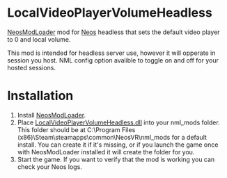 # LocalVideoPlayerVolumeHeadless
[NeosModLoader](https://github.com/zkxs/NeosModLoader) mod for [Neos](https://neos.com/) headless that sets the default video player to 0 and local volume.

This mod is intended for headless server use, however it will opperate in session you host. NML config option avalible to toggle on and off for your hosted sessions.

# Installation
1. Install [NeosModLoader](https://github.com/zkxs/NeosModLoader).
2. Place [LocalVideoPlayerVolumeHeadless.dll](https://github.com/NeroWolf001/LocalVideoPlayerVolumeHeadless/releases/latest/download/LocalVideoPlayerAudioHeadless.dll) into your nml_mods folder. This folder should be at C:\Program Files (x86)\Steam\steamapps\common\NeosVR\nml_mods for a default install. You can create it if it's missing, or if you launch the game once with NeosModLoader installed it will create the folder for you.
3. Start the game. If you want to verify that the mod is working you can check your Neos logs.

